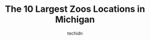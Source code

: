 ---
layout: ampstory
image: https://i0.wp.com/paketmu.com/wp-content/uploads/2023/06/roscommon-zoo-0-in-michigan-1686366268.jpeg?resize=640,853
author: techidn
featured: false
description: Explore the diverse Zoo scene in Michigan, home to an incredible selection of 10 establishments catering to every taste. Whether youre in search of iconic favorites or undiscovered treasure
title: The 10 Largest Zoos Locations in Michigan
cover:
   title: The 10 Largest Zoos Locations in Michigan
   subtitle: RICKPATE
   background: https://paketmu.com/wp-content/uploads/2023/06/roscommon-zoo-0-in-michigan-1686366268.jpeg

pages: 
 - layout: thirds
   top: <h1>#1 Detroit Zoo</h1>
   bottom: "<p>Great family destination! Great for all ages!  There are tons of awesome exhibits. We were excited to see the polar bears but unfortunately the entire exhibit was empty. </p>"
   background: https://paketmu.com/wp-content/uploads/2023/06/roscommon-zoo-1-in-michigan-1686366269.jpeg
   backgroundblur: true
 - layout: thirds
   top: <h1>#2 John Ball Zoo</h1>
   bottom: "<p>Were in the area currently for a concert and needed some time to kill before checking into our hotel, so we stumbled across this zoo. And I will say, its really nice! S</p>"
   background: https://paketmu.com/wp-content/uploads/2023/06/roscommon-zoo-2-in-michigan-1686366272.jpeg
   cta:
      link: https://paketmu.com/the-10-largest-zoos-locations-in-michigan/
      text: The 10 Largest Zoos Locations in Michigan
 - layout: thirds
   top: <h1>#3 Binder Park Zoo</h1>
   bottom: "<p>The zoo is a great walk through the woods while looking at the animals. Make sure to go early in day so animals are out, otherwise it will feel like you didnt see many. </p>"
   background: https://paketmu.com/wp-content/uploads/2023/06/roscommon-zoo-3-in-michigan-1686366273.jpeg
   cta:
      link: https://paketmu.com/the-10-largest-zoos-locations-in-michigan/
      text: The 10 Largest Zoos Locations in Michigan
 - layout: thirds
   top: <h1>#4 Potter Park Zoo</h1>
   bottom: "<p>1301 S Pennsylvania Ave, Lansing, MI 48912, United States</p>"
   background: https://images.unsplash.com/photo-1527067829737-402993088e6b?ixlib=rb-4.0.3&ixid=MnwxMjA3fDB8MHxwaG90by1wYWdlfHx8fGVufDB8fHx8&auto=format&fit=crop&w=640&h=853&q=80
   cta:
      link: https://paketmu.com/the-10-largest-zoos-locations-in-michigan/
      text: The 10 Largest Zoos Locations in Michigan
 - layout: thirds
   top: <h1>#5 Boulder Ridge Wild Animal Park</h1>
   bottom: "<p>8313 Pratt Lake Ave SE, Alto, MI 49302, United States</p>"
   background: https://images.unsplash.com/photo-1632260260864-caf7fde5ec36?ixlib=rb-4.0.3&ixid=MnwxMjA3fDB8MHxwaG90by1wYWdlfHx8fGVufDB8fHx8&auto=format&fit=crop&w=640&h=853&q=80
   cta:
      link: https://paketmu.com/the-10-largest-zoos-locations-in-michigan/
      text: The 10 Largest Zoos Locations in Michigan
 - layout: thirds
   top: <h1>#6 Lewis Adventure Farm & Zoo</h1>
   bottom: "<p>4180 M-20, New Era, MI 49446, United States</p>"
   background: https://images.unsplash.com/photo-1567095761054-7a02e69e5c43?ixlib=rb-4.0.3&ixid=MnwxMjA3fDB8MHxwaG90by1wYWdlfHx8fGVufDB8fHx8&auto=format&fit=crop&w=640&h=853&q=80
   cta:
      link: https://paketmu.com/the-10-largest-zoos-locations-in-michigan/
      text: The 10 Largest Zoos Locations in Michigan
 - layout: thirds
   top: <h1>#7 Saginaw Childrens Zoo</h1>
   bottom: "<p>1730 S Washington Ave #2876, Saginaw, MI 48601, United States</p>"
   background: https://images.unsplash.com/photo-1515405295579-ba7b45403062?ixlib=rb-4.0.3&ixid=MnwxMjA3fDB8MHxwaG90by1wYWdlfHx8fGVufDB8fHx8&auto=format&fit=crop&w=640&h=853&q=80
   cta:
      link: https://paketmu.com/the-10-largest-zoos-locations-in-michigan/
      text: The 10 Largest Zoos Locations in Michigan
 - layout: thirds
   middle: Continue reading...
   background: https://images.unsplash.com/photo-1541356665065-22676f35dd40?ixlib=rb-4.0.3&ixid=MnwxMjA3fDB8MHxwaG90by1wYWdlfHx8fGVufDB8fHx8&auto=format&fit=crop&w=640&h=853&q=80
   cta:
      link: https://paketmu.com/the-10-largest-zoos-locations-in-michigan/
      text: The 10 Largest Zoos Locations in Michigan
      
---